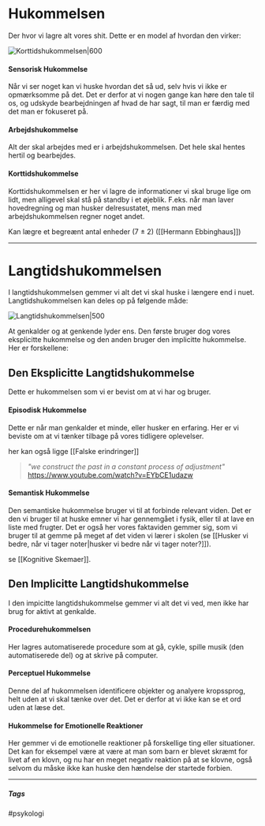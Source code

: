 # Hukommelsen
Der hvor vi lagre alt vores shit. Dette er en model af hvordan den virker:

![Korttidshukommelsen|600](Korttidshukommelsen.png)

#### Sensorisk Hukommelse
Når vi ser noget kan vi huske hvordan det så ud, selv hvis vi ikke er opmærksomme på det. Det er derfor at vi nogen gange kan høre den tale til os, og udskyde bearbejdningen af hvad de har sagt, til man er færdig med det man er fokuseret på.


#### Arbejdshukommelse
Alt der skal arbejdes med er i arbejdshukommelsen. Det hele skal hentes hertil og bearbejdes.


#### Korttidshukommelse

Korttidshukommelsen er her vi lagre de informationer vi skal bruge lige om lidt, men alligevel skal stå på standby i et øjeblik. F.eks. når man laver hovedregning og man husker delresustatet, mens man med arbejdshukommelsen regner noget andet.

Kan lægre et begreænt antal enheder (7 ± 2)  ([[Hermann Ebbinghaus]])

---

# Langtidshukommelsen
I langtidshukommelsen gemmer vi alt det vi skal huske i længere end i nuet. Langtidshukommelsen kan deles op på følgende måde:

![Langtidshukommelsen|500](Langtidshukommelsen.png)

At genkalder og at genkende lyder ens. Den første bruger dog vores eksplicitte hukommelse og den anden bruger den implicitte hukommelse. Her er forskellene:

## Den Eksplicitte Langtidshukommelse
Dette er hukommelsen som vi er bevist om at vi har og bruger.

#### Episodisk Hukommelse
Dette er når man genkalder et minde, eller husker en erfaring. Her er vi beviste om at vi tænker tilbage på vores tidligere oplevelser.

her kan også ligge [[Falske erindringer]]

>*"we construct the past in a constant process of adjustment"*
> https://www.youtube.com/watch?v=EYbCE1udazw


#### Semantisk Hukommelse
Den semantiske hukommelse bruger vi til at forbinde relevant viden. Det er den vi bruger til at huske emner vi har gennemgået i fysik, eller til at lave en liste med frugter. Det er også her vores faktaviden gemmer sig, som vi bruger til at gemme på meget af det viden vi lærer i skolen (se [[Husker vi bedre, når vi tager noter|husker vi bedre når vi tager noter?]]).

se [[Kognitive Skemaer]].


## Den Implicitte Langtidshukommelse
I den impicitte langtidshukommelse gemmer vi alt det vi ved, men ikke har brug for aktivt at genkalde. 

#### Procedurehukommelsen
Her lagres automatiserede procedure som at gå, cykle, spille musik (den automatiserede del) og at skrive på computer.

#### Perceptuel Hukommelse
Denne del af hukommelsen identificere objekter og analyere kropssprog, helt uden at vi skal tænke over det. Det er derfor at vi ikke kan se et ord uden at læse det.

#### Hukommelse for Emotionelle Reaktioner
Her gemmer vi de emotionelle reaktioner på forskellige ting eller situationer. Det kan for eksempel være at være at man som barn er blevet skræmt for livet af en klovn, og nu har en meget negativ reaktion på at se klovne, også selvom du måske ikke kan huske den hændelse der startede forbien.





---
##### Tags
#psykologi 
